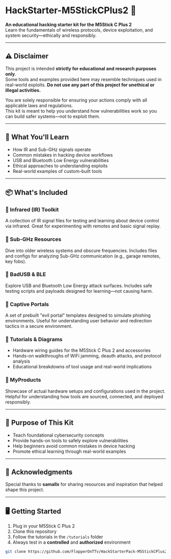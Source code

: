 # HackStarter-M5StickCPlus2 🚀

**An educational hacking starter kit for the M5Stick C Plus 2**  
Learn the fundamentals of wireless protocols, device exploitation, and system security—ethically and responsibly.

---

## ⚠️ Disclaimer

This project is intended **strictly for educational and research purposes only**.  
Some tools and examples provided here may resemble techniques used in real-world exploits. **Do not use any part of this project for unethical or illegal activities.**

You are solely responsible for ensuring your actions comply with all applicable laws and regulations.  
This kit is meant to help you understand how vulnerabilities work so you can build safer systems—not to exploit them.

---

## 🧠 What You'll Learn

- How IR and Sub-GHz signals operate
- Common mistakes in hacking device workflows
- USB and Bluetooth Low Energy vulnerabilities
- Ethical approaches to understanding exploits
- Real-world examples of custom-built tools

---

## 📦 What's Included

### 🔹 Infrared (IR) Toolkit
A collection of IR signal files for testing and learning about device control via infrared. Great for experimenting with remotes and basic signal replay.

### 🔹 Sub-GHz Resources
Dive into older wireless systems and obscure frequencies. Includes files and configs for analyzing Sub-GHz communication (e.g., garage remotes, key fobs).

### 🔹 BadUSB & BLE
Explore USB and Bluetooth Low Energy attack surfaces. Includes safe testing scripts and payloads designed for learning—not causing harm.

### 🔹 Captive Portals
A set of prebuilt "evil portal" templates designed to simulate phishing environments. Useful for understanding user behavior and redirection tactics in a secure environment.

### 🔹 Tutorials & Diagrams
- Hardware wiring guides for the M5Stick C Plus 2 and accessories
- Hands-on walkthroughs of WiFi jamming, deauth attacks, and protocol analysis
- Educational breakdowns of tool usage and real-world implications

### 🔹 MyProducts
Showcase of actual hardware setups and configurations used in the project. Helpful for understanding how tools are sourced, connected, and deployed responsibly.

---

## 🎯 Purpose of This Kit

- Teach foundational cybersecurity concepts
- Provide hands-on tools to safely explore vulnerabilities
- Help beginners avoid common mistakes in device hacking
- Promote ethical learning through real-world examples

---

## 🙏 Acknowledgments

Special thanks to **samallx** for sharing resources and inspiration that helped shape this project.

---

## 🖥️ Getting Started

1. Plug in your M5Stick C Plus 2
2. Clone this repository
3. Follow the tutorials in the `/tutorials` folder
4. Always test in a **controlled** and **authorized** environment

```bash
git clone https://github.com/FlopperOnTTv/HackStarterPack-M5StickCPlus2.git
